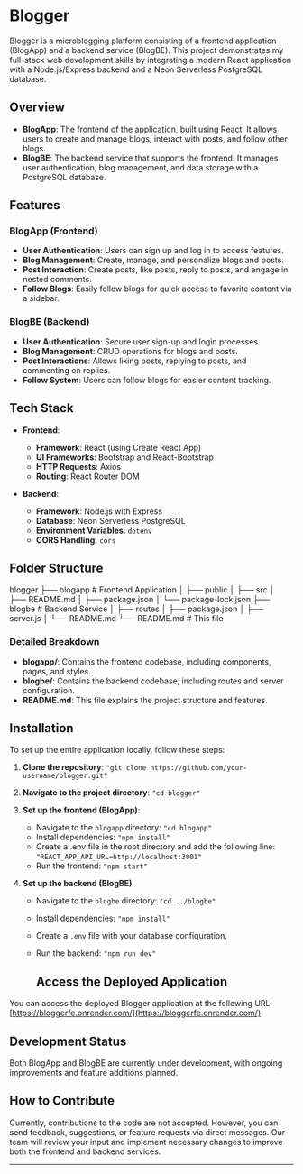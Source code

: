 # Blogger

Blogger is a microblogging platform consisting of a frontend application (BlogApp) and a backend service (BlogBE). This project demonstrates my full-stack web development skills by integrating a modern React application with a Node.js/Express backend and a Neon Serverless PostgreSQL database.

## Overview

- **BlogApp**: The frontend of the application, built using React. It allows users to create and manage blogs, interact with posts, and follow other blogs.
- **BlogBE**: The backend service that supports the frontend. It manages user authentication, blog management, and data storage with a PostgreSQL database.

## Features

### BlogApp (Frontend)

- **User Authentication**: Users can sign up and log in to access features.
- **Blog Management**: Create, manage, and personalize blogs and posts.
- **Post Interaction**: Create posts, like posts, reply to posts, and engage in nested comments.
- **Follow Blogs**: Easily follow blogs for quick access to favorite content via a sidebar.

### BlogBE (Backend)

- **User Authentication**: Secure user sign-up and login processes.
- **Blog Management**: CRUD operations for blogs and posts.
- **Post Interactions**: Allows liking posts, replying to posts, and commenting on replies.
- **Follow System**: Users can follow blogs for easier content tracking.

## Tech Stack

- **Frontend**:

  - **Framework**: React (using Create React App)
  - **UI Frameworks**: Bootstrap and React-Bootstrap
  - **HTTP Requests**: Axios
  - **Routing**: React Router DOM

- **Backend**:
  - **Framework**: Node.js with Express
  - **Database**: Neon Serverless PostgreSQL
  - **Environment Variables**: `dotenv`
  - **CORS Handling**: `cors`

## Folder Structure

blogger
├── blogapp # Frontend Application
│ ├── public
│ ├── src
│ ├── README.md
│ ├── package.json
│ └── package-lock.json
├── blogbe # Backend Service
│ ├── routes
│ ├── package.json
│ ├── server.js
│ └── README.md
└── README.md # This file

### Detailed Breakdown

- **blogapp/**: Contains the frontend codebase, including components, pages, and styles.
- **blogbe/**: Contains the backend codebase, including routes and server configuration.
- **README.md**: This file explains the project structure and features.

## Installation

To set up the entire application locally, follow these steps:

1. **Clone the repository**:
   `"git clone https://github.com/your-username/blogger.git"`
2. **Navigate to the project directory**:
   `"cd blogger"`
3. **Set up the frontend (BlogApp)**:
   - Navigate to the `blogapp` directory:
     `"cd blogapp"`
   - Install dependencies:
     `"npm install"`
   - Create a .env file in the root directory and add the following line:
      `"REACT_APP_API_URL=http://localhost:3001"`
   - Run the frontend:
     `"npm start"`
4. **Set up the backend (BlogBE)**:

   - Navigate to the `blogbe` directory:
     `"cd ../blogbe"`
   - Install dependencies:
     `"npm install"`
   - Create a `.env` file with your database configuration.
   - Run the backend:
     `"npm run dev"`

     ## Access the Deployed Application

You can access the deployed Blogger application at the following URL: [https://bloggerfe.onrender.com/](https://bloggerfe.onrender.com/)

## Development Status

Both BlogApp and BlogBE are currently under development, with ongoing improvements and feature additions planned.

## How to Contribute

Currently, contributions to the code are not accepted. However, you can send feedback, suggestions, or feature requests via direct messages. Our team will review your input and implement necessary changes to improve both the frontend and backend services.

---
